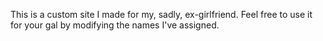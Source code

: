 This is a custom site I made for my, sadly, ex-girlfriend. Feel free to use it for your gal by modifying the names I've assigned. 
